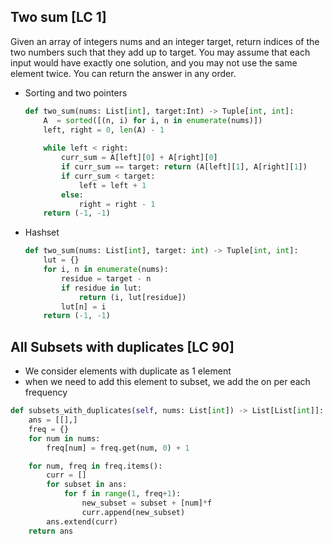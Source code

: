 
## Two sum [LC 1]
Given an array of integers nums and an integer target, return indices of the two numbers such that they add up to target.
You may assume that each input would have exactly one solution, and you may not use the same element twice.
You can return the answer in any order.

- Sorting and two pointers
    ```python
    def two_sum(nums: List[int], target:Int) -> Tuple[int, int]:
        A  = sorted([(n, i) for i, n in enumerate(nums)])
        left, right = 0, len(A) - 1
        
        while left < right:
            curr_sum = A[left][0] + A[right][0]
            if curr_sum == target: return (A[left][1], A[right][1])
            if curr_sum < target:
                left = left + 1
            else:
                right = right - 1
        return (-1, -1)

    ```
- Hashset
    ```python
    def two_sum(nums: List[int], target: int) -> Tuple[int, int]:
        lut = {}
        for i, n in enumerate(nums):
            residue = target - n
            if residue in lut:
                return (i, lut[residue])
            lut[n] = i
        return (-1, -1)
    ```


## All Subsets with duplicates [LC 90]
- We consider elements with duplicate as 1 element
- when we need to add this element to subset, we add the on per each frequency
```python
def subsets_with_duplicates(self, nums: List[int]) -> List[List[int]]:
    ans = [[],]
    freq = {}
    for num in nums:
        freq[num] = freq.get(num, 0) + 1

    for num, freq in freq.items():
        curr = []
        for subset in ans:
            for f in range(1, freq+1):
                new_subset = subset + [num]*f
                curr.append(new_subset)
        ans.extend(curr)
    return ans
```
